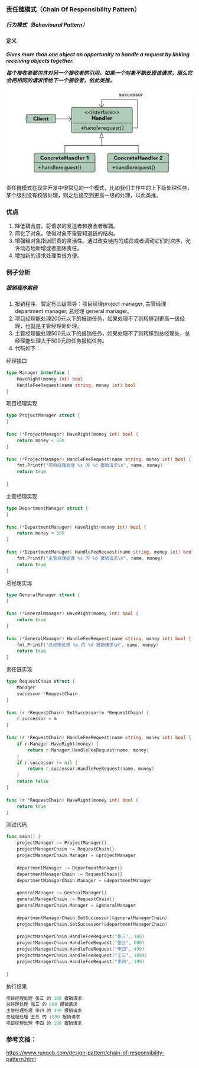 ### 责任链模式（Chain Of Responsibility Pattern）
         
##### 行为模式（Behavioural Pattern）

#### 定义

***Gives more than one object an opportunity to handle a request by linking receiving objects together.***

***每个接收者都包含对另一个接收者的引用。如果一个对象不能处理该请求，那么它会把相同的请求传给下一个接收者，依此类推。***

![Chain_Of_Responsibility Pattern UML](https://github.com/nox60/go-design-pattern/blob/master/images/chain_of_responsibility_pattern.png)

责任链模式在现实开发中很常见的一个模式，比如我们工作中的上下级处理任务，某个级别没有权限处理，则之后提交到更高一级的处理，以此类推。

### 优点
1. 降低耦合度。将请求的发送者和接收者解耦。 
2. 简化了对象。使得对象不需要知道链的结构。 
3. 增强给对象指派职责的灵活性。通过改变链内的成员或者调动它们的次序，允许动态地新增或者删除责任。 
4. 增加新的请求处理类很方便。

### 例子分析

##### 报销程序案例
1. 报销程序，暂定有三级领导：项目经理project manager, 主管经理 department manager, 总经理 general manager。
2. 项目经理能处理200元以下的报销任务，如果处理不了则转移到更高一级经理，也就是主管经理处处理。
3. 主管经理能处理500元以下的报销任务，如果处理不了则转移到总经理处，总经理能处理大于500元的任务报销任务。
4. 代码如下：

经理接口
```go
type Manager interface {
	HaveRight(money int) bool
	HandleFeeRequest(name string, money int) bool
}
```

项目经理实现
```go
type ProjectManager struct {
}

func (*ProjectManager) HaveRight(money int) bool {
	return money < 200
}

func (*ProjectManager) HandleFeeRequest(name string, money int) bool {
	fmt.Printf("项目经理处理 %s 的 %d 报销请求\n", name, money)
	return true

}
```

主管经理实现
```go
type DepartmentManager struct {
}

func (*DepartmentManager) HaveRight(money int) bool {
	return money < 500
}

func (*DepartmentManager) HandleFeeRequest(name string, money int) bool {
	fmt.Printf("主管经理处理 %s 的 %d 报销请求\n", name, money)
	return true
}
```

总经理实现
```go
type GeneralManager struct {
}

func (*GeneralManager) HaveRight(money int) bool {
	return true
}

func (*GeneralManager) HandleFeeRequest(name string, money int) bool {
	fmt.Printf("总经理处理 %s 的 %d 报销请求\n", name, money)
	return true
}
```

责任链实现
```go
type RequestChain struct {
	Manager
	successor *RequestChain
}

func (r *RequestChain) SetSuccessor(m *RequestChain) {
	r.successor = m
}

func (r *RequestChain) HandleFeeRequest(name string, money int) bool {
	if r.Manager.HaveRight(money) {
		return r.Manager.HandleFeeRequest(name, money)
	}
	if r.successor != nil {
		return r.successor.HandleFeeRequest(name, money)
	}
	return false
}

func (r *RequestChain) HaveRight(money int) bool {
	return true
}
```

测试代码
```go
func main() {
	projectManager := ProjectManager{}
	projectManagerChain := RequestChain{}
	projectManagerChain.Manager = &projectManager

	departmentManager := DepartmentManager{}
	departmentManagerChain := RequestChain{}
	departmentManagerChain.Manager = &departmentManager

	generalManager := GeneralManager{}
	generalManagerChain := RequestChain{}
	generalManagerChain.Manager = &generalManager

	departmentManagerChain.SetSuccessor(&generalManagerChain)
	projectManagerChain.SetSuccessor(&departmentManagerChain)

	projectManagerChain.HandleFeeRequest("张三", 100)
	projectManagerChain.HandleFeeRequest("张三", 600)
	projectManagerChain.HandleFeeRequest("李四", 499)
	projectManagerChain.HandleFeeRequest("王五", 1099)
	projectManagerChain.HandleFeeRequest("李四", 199)

}
```

执行结果
```go
项目经理处理 张三 的 100 报销请求
总经理处理 张三 的 600 报销请求
主管经理处理 李四 的 499 报销请求
总经理处理 王五 的 1099 报销请求
项目经理处理 李四 的 199 报销请求
```


### 参考文档：
https://www.runoob.com/design-pattern/chain-of-responsibility-pattern.html